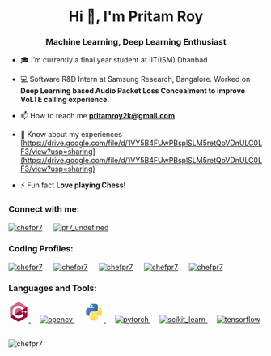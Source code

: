 <h1 align="center">Hi 👋, I'm Pritam Roy</h1>
<h3 align="center">Machine Learning, Deep Learning Enthusiast</h3>

- 🎓 I’m currently a final year student at IIT(ISM) Dhanbad

- 💻 Software R&D Intern at Samsung Research, Bangalore. Worked on **Deep Learning based Audio Packet Loss Concealment to improve VoLTE calling experience.**

- 📫 How to reach me **pritamroy2k@gmail.com**

- 📄 Know about my experiences [https://drive.google.com/file/d/1VY5B4FUwPBsplSLM5retQoVDnULC0LF3/view?usp=sharing](https://drive.google.com/file/d/1VY5B4FUwPBsplSLM5retQoVDnULC0LF3/view?usp=sharing)

- ⚡ Fun fact **Love playing Chess!**

<h3 align="left">Connect with me:</h3>
<p align="left">
<a href="https://linkedin.com/in/chefpr7" target="blank"><img align="center" src="https://raw.githubusercontent.com/rahuldkjain/github-profile-readme-generator/master/src/images/icons/Social/linked-in-alt.svg" alt="chefpr7" height="30" width="40" /></a> &emsp;
<a href="https://instagram.com/pr7_undefined" target="blank"><img align="center" src="https://raw.githubusercontent.com/rahuldkjain/github-profile-readme-generator/master/src/images/icons/Social/instagram.svg" alt="pr7_undefined" height="30" width="40" /></a> &emsp;
</p>

<h3 align="left">Coding Profiles:</h3>
<a href="https://www.codechef.com/users/chefpr7" target="blank"><img align="center" src="https://i.pinimg.com/originals/c5/d9/fc/c5d9fc1e18bcf039f464c2ab6cfb3eb6.jpg" alt="chefpr7" height="30" width="40" /></a> &emsp;
<a href="https://www.hackerrank.com/chefpr7" target="blank"><img align="center" src="https://raw.githubusercontent.com/rahuldkjain/github-profile-readme-generator/master/src/images/icons/Social/hackerrank.svg" alt="chefpr7" height="30" width="40" /></a> &emsp;
<a href="https://codeforces.com/profile/chefpr7" target="blank"><img align="center" src="https://i1.wp.com/sltechnicalacademy.com/wp-content/uploads/2021/01/codefoces.jpg?resize=800%2C497&ssl=1" alt="chefpr7" height="30" width="40" /></a> &emsp;
<a href="https://www.leetcode.com/chefpr7" target="blank"><img align="center" src="https://upload.wikimedia.org/wikipedia/commons/1/19/LeetCode_logo_black.png" alt="chefpr7" height="30" width="40" /></a> &emsp;
<a href="https://auth.geeksforgeeks.org/user/chefpr7" target="blank"><img align="center" src="https://raw.githubusercontent.com/rahuldkjain/github-profile-readme-generator/master/src/images/icons/Social/geeks-for-geeks.svg" alt="chefpr7" height="30" width="40" /></a> &emsp;
</p>

<h3 align="left">Languages and Tools:</h3>
<p align = 'left'><a href="https://www.w3schools.com/cpp/" target="_blank"> <img src="https://raw.githubusercontent.com/devicons/devicon/master/icons/cplusplus/cplusplus-original.svg" alt="cplusplus" width="40" height="40"/> </a> &emsp;
<a href="https://opencv.org/" target="_blank"> <img src="https://www.vectorlogo.zone/logos/opencv/opencv-icon.svg" alt="opencv" width="40" height="40"/> </a> &emsp;
<a href="https://www.python.org" target="_blank"> <img src="https://raw.githubusercontent.com/devicons/devicon/master/icons/python/python-original.svg" alt="python" width="40" height="40"/> </a> &emsp;
<a href="https://pytorch.org/" target="_blank"> <img src="https://www.vectorlogo.zone/logos/pytorch/pytorch-icon.svg" alt="pytorch" width="40" height="40"/> </a> &emsp;
<a href="https://scikit-learn.org/" target="_blank"> <img src="https://upload.wikimedia.org/wikipedia/commons/0/05/Scikit_learn_logo_small.svg" alt="scikit_learn" width="40" height="40"/> </a> &emsp;
<a href="https://www.tensorflow.org" target="_blank"> <img src="https://www.vectorlogo.zone/logos/tensorflow/tensorflow-icon.svg" alt="tensorflow" width="40" height="40"/> </a> &emsp;
</p>
<img src="https://github-readme-stats.vercel.app/api/top-langs?username=chefpr7&show_icons=true&locale=en&layout=compact" alt="chefpr7"/> 

